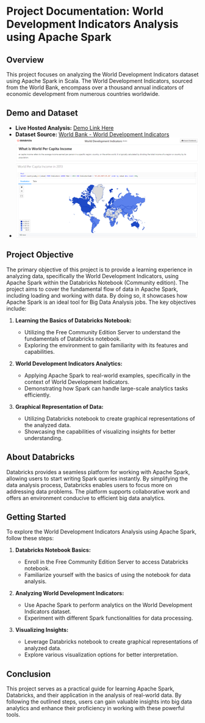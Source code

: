 # Project Documentation: World Development Indicators Analysis using Apache Spark

## Overview
This project focuses on analyzing the World Development Indicators dataset using Apache Spark in Scala. The World Development Indicators, sourced from the World Bank, encompass over a thousand annual indicators of economic development from numerous countries worldwide.

## Demo and Dataset
- **Live Hosted Analysis:** [Demo Link Here](https://databricks-prod-cloudfront.cloud.databricks.com/public/4027ec902e239c93eaaa8714f173bcfc/3700805751791550/2713718329253533/179088191388412/latest.html)
- **Dataset Source:** [World Bank - World Development Indicators](https://www.kaggle.com/datasets/kaggle/world-development-indicators)
- ![Analysis](Capture.png)

## Project Objective
The primary objective of this project is to provide a learning experience in analyzing data, specifically the World Development Indicators, using Apache Spark within the Databricks Notebook (Community edition). The project aims to cover the fundamental flow of data in Apache Spark, including loading and working with data. By doing so, it showcases how Apache Spark is an ideal tool for Big Data Analysis jobs. The key objectives include:

1. **Learning the Basics of Databricks Notebook:**
   - Utilizing the Free Community Edition Server to understand the fundamentals of Databricks notebook.
   - Exploring the environment to gain familiarity with its features and capabilities.

2. **World Development Indicators Analytics:**
   - Applying Apache Spark to real-world examples, specifically in the context of World Development Indicators.
   - Demonstrating how Spark can handle large-scale analytics tasks efficiently.

3. **Graphical Representation of Data:**
   - Utilizing Databricks notebook to create graphical representations of the analyzed data.
   - Showcasing the capabilities of visualizing insights for better understanding.

## About Databricks
Databricks provides a seamless platform for working with Apache Spark, allowing users to start writing Spark queries instantly. By simplifying the data analysis process, Databricks enables users to focus more on addressing data problems. The platform supports collaborative work and offers an environment conducive to efficient big data analytics.

## Getting Started
To explore the World Development Indicators Analysis using Apache Spark, follow these steps:

1. **Databricks Notebook Basics:**
   - Enroll in the Free Community Edition Server to access Databricks notebook.
   - Familiarize yourself with the basics of using the notebook for data analysis.

2. **Analyzing World Development Indicators:**
   - Use Apache Spark to perform analytics on the World Development Indicators dataset.
   - Experiment with different Spark functionalities for data processing.

3. **Visualizing Insights:**
   - Leverage Databricks notebook to create graphical representations of analyzed data.
   - Explore various visualization options for better interpretation.

## Conclusion
This project serves as a practical guide for learning Apache Spark, Databricks, and their application in the analysis of real-world data. By following the outlined steps, users can gain valuable insights into big data analytics and enhance their proficiency in working with these powerful tools.
